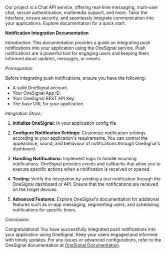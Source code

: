 Our project is a Chat API service, offering real-time messaging, multi-user chat, secure authentication, multimedia support, and more. Tailor the interface, ensure security, and seamlessly integrate communication into your applications. Explore documentation for a quick start.


**Notification Integration Documentation**

*Introduction:*
This documentation provides a guide on integrating push notifications into your application using the OneSignal service. Push notifications are a powerful tool for engaging users and keeping them informed about updates, messages, or events.

*Prerequisites:*

Before integrating push notifications, ensure you have the following:

- A valid OneSignal account.
- Your OneSignal App ID.
- Your OneSignal REST API Key.
- The base URL for your application.

*Integration Steps:*

1. **Initialize OneSignal:**
   In your application config file

2. **Configure Notification Settings:**
   Customize notification settings according to your application's requirements. You can control the appearance, sound, and behaviour of notifications through OneSignal's dashboard.

3. **Handling Notifications:**
   Implement logic to handle incoming notifications. OneSignal provides events and callbacks that allow you to execute specific actions when a notification is received or opened.

4. **Testing:**
   Verify the integration by sending a test notification through the OneSignal dashboard or API. Ensure that the notifications are received on the target devices.

5. **Advanced Features:**
   Explore OneSignal's documentation for additional features such as in-app messaging, segmenting users, and scheduling notifications for specific times.

*Conclusion:*

Congratulations! You have successfully integrated push notifications into your application using OneSignal. Keep your users engaged and informed with timely updates. For any issues or advanced configurations, refer to the OneSignal documentation at [OneSignal Documentation](https://documentation.onesignal.com/docs/web-push-sdk-setup-1).
